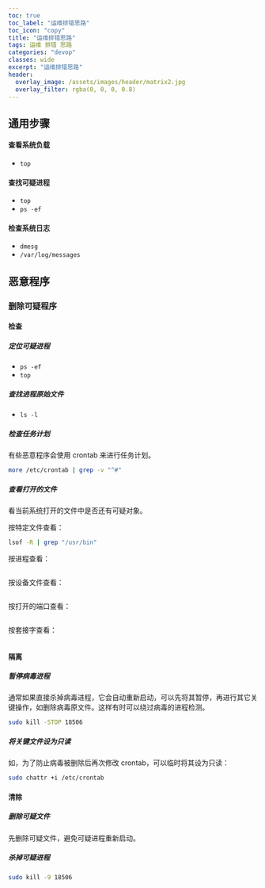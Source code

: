 ```yaml
---
toc: true
toc_label: "运维排错思路"
toc_icon: "copy"
title: "运维排错思路"
tags: 运维 排错 思路
categories: "devop"
classes: wide
excerpt: "运维排错思路"
header:
  overlay_image: /assets/images/header/matrix2.jpg
  overlay_filter: rgba(0, 0, 0, 0.8)
---
```






## 通用步骤






#### 查看系统负载

* `top`




#### 查找可疑进程

* `top`
* `ps -ef`




#### 检查系统日志

* `dmesg`
* `/var/log/messages`























## 恶意程序



### 删除可疑程序



#### 检查


##### 定位可疑进程

* `ps -ef`
* `top`


##### 查找进程原始文件

* `ls -l`


##### 检查任务计划

有些恶意程序会使用 crontab 来进行任务计划。

```bash
more /etc/crontab | grep -v "^#"
```


##### 查看打开的文件

看当前系统打开的文件中是否还有可疑对象。

按特定文件查看：

```bash
lsof -R | grep "/usr/bin"
```

按进程查看：

```bash

```


按设备文件查看：

```bash

```

按打开的端口查看：

```bash

```

按套接字查看：

```bash

```




#### 隔离


##### 暂停病毒进程

通常如果直接杀掉病毒进程，它会自动重新启动，可以先将其暂停，再进行其它关键操作，如删除病毒原文件。这样有时可以绕过病毒的进程检测。

```bash
sudo kill -STOP 18506
```


##### 将关键文件设为只读

如，为了防止病毒被删除后再次修改 crontab，可以临时将其设为只读：

```bash
sudo chattr +i /etc/crontab
```





#### 清除


##### 删除可疑文件

先删除可疑文件，避免可疑进程重新启动。


##### 杀掉可疑进程

```bash
sudo kill -9 18506
```
